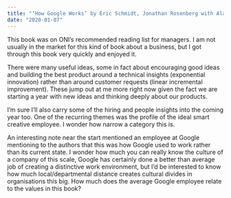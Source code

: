 ```yaml
---
title: "‘How Google Works’ by Eric Schmidt, Jonathan Rosenberg with Alan Eagle"
date: "2020-01-07"
---
```


This book was on ONI’s recommended reading list for managers. I am not usually in the market for this kind of book about a business, but I got through this book very quickly and enjoyed it.

There were many useful ideas, some in fact about encouraging good ideas and building the best product around a technical insights (exponential innovation) rather than around customer requests (linear incremental improvement). These jump out at me more right now given the fact we are starting a year with new ideas and thinking deeply about our products. 

I’m sure I’ll also carry some of the hiring and people insights into the coming year too. One of the recurring themes was the profile of the ideal smart creative employee. I wonder how narrow a category this is.

An interesting note near the start mentioned an employee at Google mentioning to the authors that this was how Google used to work rather than its current state. I wonder how much you can really know the culture of a company of this scale, Google has certainly done a better than average job of creating a distinctive work environment, but I’d be interested to know how much local/departmental distance creates cultural divides in organisations this big. How much does the average Google employee relate to the values in this book?
